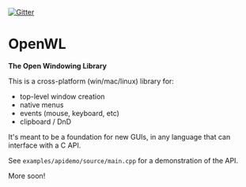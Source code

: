 [![Gitter](https://badges.gitter.im/GUImakers/OpenWL-DL.svg)](https://gitter.im/GUImakers/OpenWL-DL?utm_source=badge&utm_medium=badge&utm_campaign=pr-badge)

# OpenWL
**The Open Windowing Library**

This is a cross-platform (win/mac/linux) library for:

- top-level window creation
- native menus
- events (mouse, keyboard, etc)
- clipboard / DnD

It's meant to be a foundation for new GUIs, in any language that can interface with a C API. 

See `examples/apidemo/source/main.cpp` for a demonstration of the API.

More soon!
